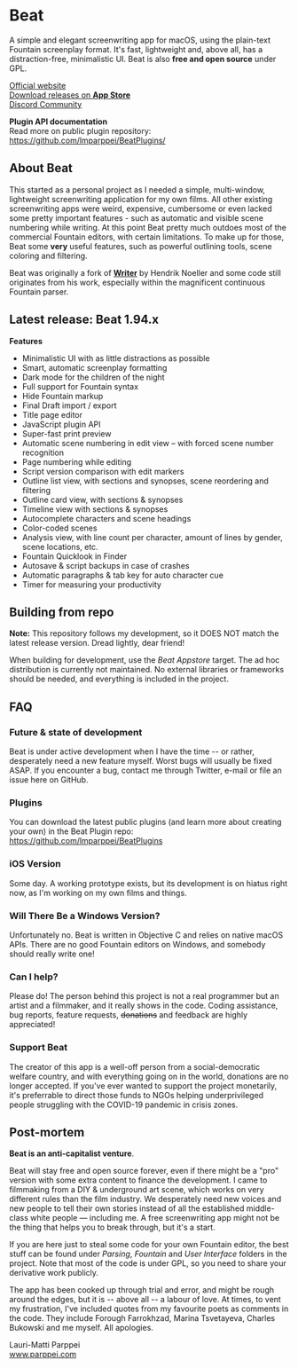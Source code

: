 # Beat

A simple and elegant screenwriting app for macOS, using the plain-text Fountain screenplay format. It's fast, lightweight and, above all, has a distraction-free, minimalistic UI. Beat is also **free and open source** under GPL.

[Official website](https://kapitan.fi/beat/)  
[Download releases on **App Store**](https://apps.apple.com/fi/app/beat/id1549538329)   
[Discord Community](https://discord.gg/FPHjfH7ms3)

**Plugin API documentation**  
Read more on public plugin repository: https://github.com/lmparppei/BeatPlugins/  


## About Beat

This started as a personal project as I needed a simple, multi-window, lightweight screenwriting application for my own films. All other existing screenwriting apps were weird, expensive, cumbersome or even lacked some pretty important features - such as automatic and visible scene numbering while writing. At this point Beat pretty much outdoes most of the commercial Fountain editors, with certain limitations. To make up for those, Beat some **very** useful features, such as powerful outlining tools, scene coloring and filtering. 

Beat was originally a fork of [**Writer**](https://github.com/HendrikNoeller/Writer/) by Hendrik Noeller and some code still originates from his work, especially within the magnificent continuous Fountain parser. 


## Latest release: Beat 1.94.x

**Features**
* Minimalistic UI with as little distractions as possible
* Smart, automatic screenplay formatting
* Dark mode for the children of the night
* Full support for Fountain syntax
* Hide Fountain markup
* Final Draft import / export
* Title page editor
* JavaScript plugin API
* Super-fast print preview
* Automatic scene numbering in edit view – with forced scene number recognition
* Page numbering while editing
* Script version comparison with edit markers
* Outline list view, with sections and synopses, scene reordering and filtering
* Outline card view, with sections & synopses
* Timeline view with sections & synopses
* Autocomplete characters and scene headings
* Color-coded scenes
* Analysis view, with line count per character, amount of lines by gender, scene locations, etc.
* Fountain Quicklook in Finder
* Autosave & script backups in case of crashes 
* Automatic paragraphs & tab key for auto character cue
* Timer for measuring your productivity


## Building from repo

**Note:** This repository follows my development, so it DOES NOT match the latest release version. Dread lightly, dear friend!

When building for development, use the *Beat Appstore* target. The ad hoc distribution is currently not maintained. No external libraries or frameworks should be needed, and everything is included in the project.


## FAQ

### Future & state of development

Beat is under active development when I have the time -- or rather, desperately need a new feature myself. Worst bugs will usually be fixed ASAP. If you encounter a bug, contact me through Twitter, e-mail or file an issue here on GitHub. 

### Plugins

You can download the latest public plugins (and learn more about creating your own) in the Beat Plugin repo: https://github.com/lmparppei/BeatPlugins

### iOS Version

Some day. A working prototype exists, but its development is on hiatus right now, as I'm working on my own films and things.  

### Will There Be a Windows Version? 

Unfortunately no. Beat is written in Objective C and relies on native macOS APIs. There are no good Fountain editors on Windows, and somebody should really write one!

### Can I help?

Please do! The person behind this project is not a real programmer but an artist and a filmmaker, and it really shows in the code. Coding assistance, bug reports, feature requests, ~~donations~~ and feedback are highly appreciated! 


### Support Beat

The creator of this app is a well-off person from a social-democratic welfare country, and with everything going on in the world, donations are no longer accepted. If you've ever wanted to support the project monetarily, it's preferrable to direct those funds to NGOs helping underprivileged people struggling with the COVID-19 pandemic in crisis zones. 


## Post-mortem

**Beat is an anti-capitalist venture**. 

Beat will stay free and open source forever, even if there might be a "pro" version with some extra content to finance the development. I came to filmmaking from a DIY & underground art scene, which works on very different rules than the film industry. We desperately need new voices and new people to tell their own stories instead of all the established middle-class white people — including me. A free screenwriting app might not be the thing that helps you to break through, but it's a start. 

If you are here just to steal some code for your own Fountain editor, the best stuff can be found under *Parsing*, *Fountain* and *User Interface* folders in the project. Note that most of the code is under GPL, so you need to share your derivative work publicly.

The app has been cooked up through trial and error, and might be rough around the edges, but it is -- above all -- a labour of love. At times, to vent my frustration, I've included quotes from my favourite poets as comments in the code. They include Forough Farrokhzad, Marina Tsvetayeva, Charles Bukowski and me myself. All apologies.

Lauri-Matti Parppei  
www.parppei.com  

